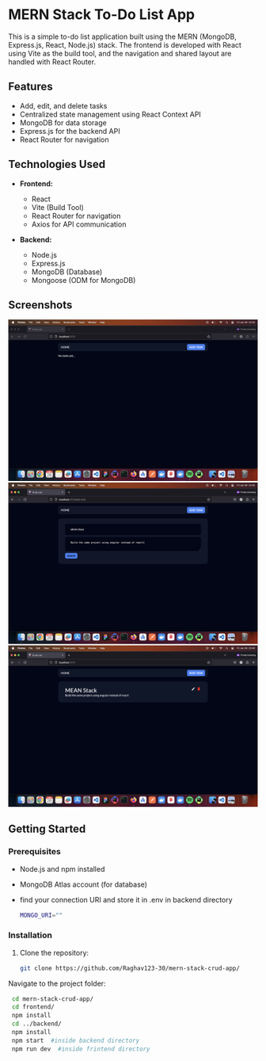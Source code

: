 #  MERN Stack To-Do List App

This is a simple to-do list application built using the MERN (MongoDB, Express.js, React, Node.js) stack. The frontend is developed with React using Vite as the build tool, and the navigation and shared layout are handled with React Router.

## Features

- Add, edit, and delete tasks
- Centralized state management using React Context API
- MongoDB for data storage
- Express.js for the backend API
- React Router for navigation

## Technologies Used

- **Frontend:**
  - React
  - Vite (Build Tool)
  - React Router for navigation
  - Axios for API communication

- **Backend:**
  - Node.js
  - Express.js
  - MongoDB (Database)
  - Mongoose (ODM for MongoDB)

## Screenshots

![screenshot1](screenshots/Screenshot%202024-01-26%20at%2022.44.24.png)
![screenshot2](screenshots/Screenshot%202024-01-26%20at%2022.45.02.png)
![screenshot3](screenshots/Screenshot%202024-01-26%20at%2022.45.11.png)
## Getting Started

### Prerequisites

- Node.js and npm installed
- MongoDB Atlas account (for database)
- find your connection URI and store it in .env in backend directory

  ``` bash
  MONGO_URI=""

### Installation

1. Clone the repository:

   ```bash
   git clone https://github.com/Raghav123-30/mern-stack-crud-app/
  Navigate to the project folder:

  ```bash
   cd mern-stack-crud-app/
   cd frontend/
   npm install
   cd ../backend/
   npm install
   npm start  #inside backend directory
   npm run dev  #inside frintend directory
